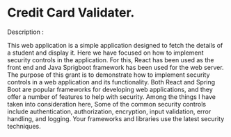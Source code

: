 # Credit Card Validater.

Description : 

This web application is a simple application designed to fetch the details of a student and display it. Here
we have focused on how to implement security controls in the application.
For this, React has been used as the front end and Java Sprigboot framework has been used for the web
server.
The purpose of this grant is to demonstrate how to implement security controls in a web application and
its functionality.
Both React and Spring Boot are popular frameworks for developing web applications, and they offer a
number of features to help with security.
Among the things I have taken into consideration here,
Some of the common security controls include authentication, authorization, encryption, input validation,
error handling, and logging. Your frameworks and libraries use the latest security techniques.

 

